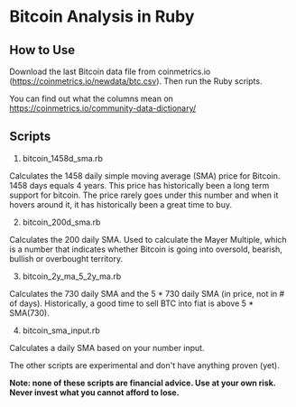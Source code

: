 # Bitcoin Analysis in Ruby

## How to Use

Download the last Bitcoin data file from coinmetrics.io (https://coinmetrics.io/newdata/btc.csv). Then run the Ruby scripts.

You can find out what the columns mean on https://coinmetrics.io/community-data-dictionary/

## Scripts

1. bitcoin_1458d_sma.rb

Calculates the 1458 daily simple moving average (SMA) price for Bitcoin. 1458 days equals 4 years. This price has historically been a long term support for bitcoin. The price rarely goes under this number and when it hovers around it, it has historically been a great time to buy.

2. bitcoin_200d_sma.rb

Calculates the 200 daily SMA. Used to calculate the Mayer Multiple, which is a number that indicates whether Bitcoin is going into oversold, bearish, bullish or overbought territory.

3. bitcoin_2y_ma_5_2y_ma.rb

Calculates the 730 daily SMA and the 5 * 730 daily SMA (in price, not in # of days). Historically, a good time to sell BTC into fiat is above 5 * SMA(730).

4. bitcoin_sma_input.rb

Calculates a daily SMA based on your number input.


The other scripts are experimental and don't have anything proven (yet).

**Note: none of these scripts are financial advice. Use at your own risk. Never invest what you cannot afford to lose.**
